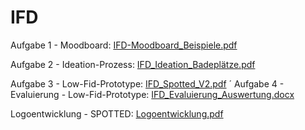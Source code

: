 # IFD
Aufgabe 1 - Moodboard:
[IFD-Moodboard_Beispiele.pdf](https://github.com/Svenjaschaefer/IFD/files/8326129/IFD-Moodboard_Beispiele.pdf)

Aufgabe 2 - Ideation-Prozess:
[IFD_Ideation_Badeplätze.pdf](https://github.com/Svenjaschaefer/IFD/files/8451255/IFD_Ideation_Badeplatze.pdf)

Aufgabe 3 - Low-Fid-Prototype:
[IFD_Spotted_V2.pdf](https://github.com/Svenjaschaefer/IFD/files/8622339/IFD_Spotted_V2.pdf)
´
Aufgabe 4 -  Evaluierung - Low-Fid-Prototype:
[IFD_Evaluierung_Auswertung.docx](https://github.com/Svenjaschaefer/IFD/files/8630018/IFD_Evaluierung_Auswertung.docx)

Logoentwicklung - SPOTTED:
[Logoentwicklung.pdf](https://github.com/Svenjaschaefer/IFD/files/8630022/Logoentwicklung.pdf)


